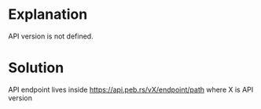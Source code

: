 # Explanation
API version is not defined.

# Solution
API endpoint lives inside https://api.peb.rs/vX/endpoint/path where X is API version
